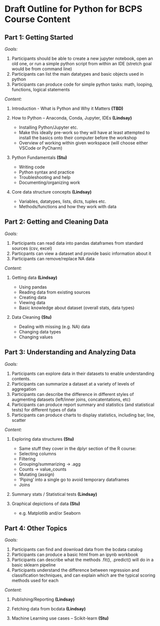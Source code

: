 # Draft Outline for Python for BCPS Course Content
## Part 1: Getting Started

*Goals:*
1.	Participants should be able to create a new jupyter notebook, open an old one, or run a simple python script from within an IDE (stretch goal would be from command line)
2.	Participants can list the main datatypes and basic objects used in python
3.	Participants can produce code for simple python tasks: math, looping, functions, logical statements 

*Content:*
1. Introduction - What is Python and Why it Matters **(TBD)**

2. How to Python – Anaconda, Conda, Jupyter, IDEs **(Lindsay)**
     - Installing Python/Jupyter etc. 
     -	Make this ideally pre-work so they will have at least attempted to install the basics onto their computer before the workshop
     -	Overview of working within given workspace (will choose either VSCode or PyCharm)

3. Python Fundamentals **(Stu)**
   -	Writing code
   -	Python syntax and practice
   -	Troubleshooting and help
   -	Documenting/organizing work
   
4. Core data structure concepts **(Lindsay)**
   - Variables, datatypes, lists, dicts, tuples etc. 
   - Methods/functions and how they work with data

## Part 2: Getting and Cleaning Data

*Goals:*
1.	Participants can read data into pandas dataframes from standard sources (csv, excel)
2.	Particpants can view a dataset and provide basic information about it 
3.	Participants can remove/replace NA data

*Content:*
1. Getting data **(Lindsay)**
   - Using pandas 
   - Reading data from existing sources
   - Creating data
   - Viewing data
   - Basic knowledge about dataset (overall stats, data types)

2. Data Cleaning **(Stu)**
   - Dealing with missing (e.g. NA) data 
   - Changing data types
   - Changing values


## Part 3: Understanding and Analyzing Data
*Goals:*
1.	Participants can explore data in their datasets to enable understanding contents.
2.	Participants can summarize a dataset at a variety of levels of aggregation
3.	Participants can describe the difference in different styles of augmenting datasets (left/inner joins, concatentations, etc) 
4.	Participants can produce report summary and statistics (and statistical tests) for different types of data
5.	Participants can produce charts to display statistics, including bar, line, scatter

*Content:*

1. Exploring data structures **(Stu)**
    -	Same stuff they cover in the dplyr section of the R course:
    - Selecting columns
    - Filtering
    - Grouping/summarizing -> .agg
    - Counts -> value_counts
    - Mutating (assign)
    - ‘Piping’ into a single go to avoid temporary dataframes
    - Joins 

2. Summary stats / Statistical tests **(Lindsay)**

3. Graphical depictions of data **(Stu)**
   -	e.g. Matplotlib and/or Seaborn 


## Part 4: Other Topics
*Goals:*
1.	Participants can find and download data from the bcdata catalog
2.	Participants can produce a basic html from an ipynb workbook
3.	Participants can describe what the methods .fit(), .predict() will do in a basic sklearn pipeline
4.	Participants understand the difference between regression and classification techniques, and can explain which are the typical scoring methods used for each 

*Content:*

1. Publishing/Reporting **(Lindsay)**

2. Fetching data from bcdata **(Lindsay)**

3. Machine Learning use cases – Scikit-learn **(Stu)**


